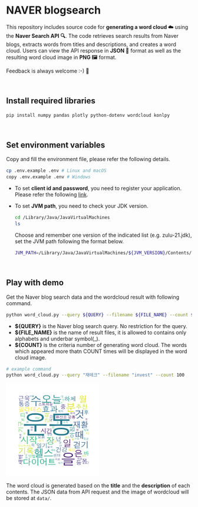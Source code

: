 # NAVER blogsearch

This repository includes source code for **generating a word cloud ☁️** using the **Naver Search API 🔍**. The code retrieves search results from Naver blogs, extracts words from titles and descriptions, and creates a word cloud. Users can view the API response in **JSON 📃** format as well as the resulting word cloud image in **PNG 🖼️** format.

Feedback is always welcome :-) 🌠

<br>

## Install required libraries

```bash
pip install numpy pandas plotly python-dotenv wordcloud konlpy
```

<br />

## Set environment variables

Copy and fill the environment file, please refer the following details.

```bash
cp .env.example .env # Linux and macOS
copy .env.example .env # Windows
```

- To set **client id and password**, you need to register your application. Please refer the following [link](https://developers.naver.com/apps/#/register).

- To set **JVM path**, you need to check your JDK version.
  ```bash
  cd /Library/Java/JavaVirtualMachines
  ls
  ```
  Choose and remember one version of the indicated list (e.g. zulu-21.jdk), set the JVM path following the format below.
  ```bash
  JVM_PATH=/Library/Java/JavaVirtualMachines/${JVM_VERSION}/Contents/Home/bin/java'
  ```

<br />

## Play with demo

Get the Naver blog search data and the wordcloud result with following command.

```bash
python word_cloud.py --query ${QUERY} --filename ${FILE_NAME} --count ${COUNT}
```

- **${QUERY}** is the Naver blog search query. No restriction for the query.
- **${FILE_NAME}** is the name of result files, it is allowed to contains only alphabets and underbar symbol(\_).
- **${COUNT}** is the criteria number of generating word cloud. The words which appeared more thatn COUNT times will be displayed in the word cloud image.

```bash
# example command
python word_cloud.py --query "재테크" --filename "invest" --count 100
```

<img src="word_cloud_ex.png" width="50%" height="50%"/>

The word cloud is generated based on the **title** and the **description** of each contents.
The JSON data from API request and the image of wordcloud will be stored at `data/`.
